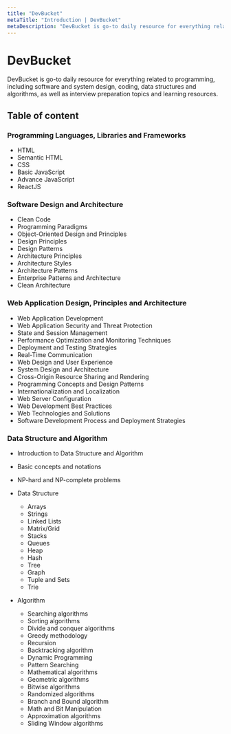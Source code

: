 ```yaml
---
title: "DevBucket"
metaTitle: "Introduction | DevBucket"
metaDescription: "DevBucket is go-to daily resource for everything related to programming, including software and system design, coding, data structures and algorithms, as well as interview preparation topics and learning resources."
---
```


# DevBucket
DevBucket is go-to daily resource for everything related to programming, including software and system design, coding, data structures and algorithms, as well as interview preparation topics and learning resources.

## Table of content
### Programming Languages, Libraries and Frameworks

- HTML
- Semantic HTML
- CSS
- Basic JavaScript
- Advance JavaScript
- ReactJS


### Software Design and Architecture

- Clean Code
- Programming Paradigms
- Object-Oriented Design and Principles
- Design Principles
- Design Patterns
- Architecture Principles
- Architecture Styles
- Architecture Patterns
- Enterprise Patterns and Architecture
- Clean Architecture


### Web Application Design, Principles and Architecture

- Web Application Development
- Web Application Security and Threat Protection
- State and Session Management
- Performance Optimization and Monitoring Techniques
- Deployment and Testing Strategies
- Real-Time Communication
- Web Design and User Experience
- System Design and Architecture
- Cross-Origin Resource Sharing and Rendering
- Programming Concepts and Design Patterns
- Internationalization and Localization
- Web Server Configuration
- Web Development Best Practices
- Web Technologies and Solutions
- Software Development Process and Deployment Strategies


### Data Structure and Algorithm

- Introduction to Data Structure and Algorithm
- Basic concepts and notations
- NP-hard and NP-complete problems
- Data Structure
  - Arrays
  - Strings
  - Linked Lists
  - Matrix/Grid
  - Stacks
  - Queues
  - Heap
  - Hash
  - Tree
  - Graph
  - Tuple and Sets
  - Trie
  
- Algorithm
  - Searching algorithms
  - Sorting algorithms
  - Divide and conquer algorithms
  - Greedy methodology
  - Recursion
  - Backtracking algorithm
  - Dynamic Programming
  - Pattern Searching
  - Mathematical algorithms
  - Geometric algorithms
  - Bitwise algorithms
  - Randomized algorithms
  - Branch and Bound algorithm
  - Math and Bit Manipulation
  - Approximation algorithms
  - Sliding Window algorithms
